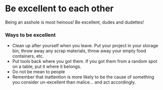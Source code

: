 Be excellent to each other
==========================

Being an asshole is most heinous! Be excellent, dudes and dudettes!

### Ways to be excellent

*   Clean up after yourself when you leave. Put your project in your storage bin, throw away any scrap materials, throw away your empty food containers, etc.
*   Put tools back where you got them. If you got them from a random spot on a table, put it where it belongs.
*   Do not be mean to people
*   Remember that inattention is more likely to be the cause of something you consider un-excellent than malice... and act accordingly. 